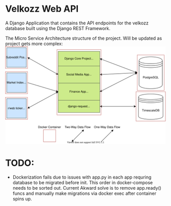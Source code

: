 # Velkozz Web API
A Django Application that contains the API endpoints for the velkozz database built using the Django REST Framework.

The Micro Service Architecture structure of the project. Will be updated as project gets more complex:
![Image Not Found](./resources/Velkozz_Project.svg) 



# TODO:
- Dockerization fails due to issues with app.py in each app requring database to be migrated before init. This order in docker-compose needs to be sorted out. Current Akward solve is to remove app.ready() funcs and manually make migrations via docker exec after container spins up.
